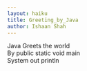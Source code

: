 ```yaml
---
layout: haiku
title: Greeting_by_Java
author: Ishaan Shah
---
```


Java Greets the world<br>
By public static void main<br>
System out println<br>
